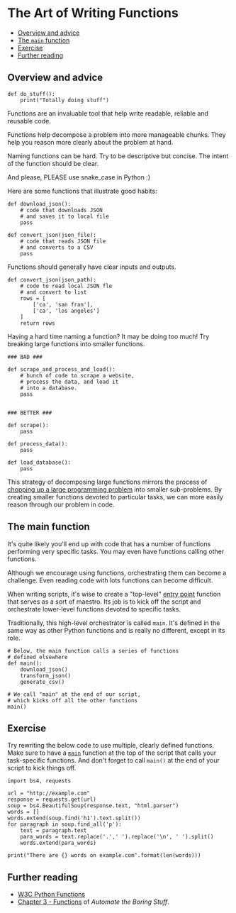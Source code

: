# The Art of Writing Functions

- [Overview and advice](#overview-and-advice)
- [The `main` function](#the-main-function)
- [Exercise](#exercise)
- [Further reading](#further-reading)

## Overview and advice 

```
def do_stuff():
    print("Totally doing stuff")
```

Functions are an invaluable tool that help write readable, reliable and reusable code.

Functions help decompose a problem into more manageable chunks. They help you reason more clearly about the problem at hand.

Naming functions can be hard. Try to be descriptive but concise. The intent of the function should be clear.

And please, PLEASE use snake_case in Python :)

Here are some functions that illustrate good habits:

```
def download_json():
    # code that downloads JSON
    # and saves it to local file
    pass
    
def convert_json(json_file):
    # code that reads JSON file
    # and converts to a CSV
    pass
```

Functions should generally have clear inputs and outputs.

```
def convert_json(json_path):
    # code to read local JSON fle
    # and convert to list
    rows = [
        ['ca', 'san fran'],
        ['ca', 'los angeles']
    ]
    return rows
```

Having a hard time naming a function? It may be doing too much! Try breaking large functions into smaller functions. 

```
### BAD ###

def scrape_and_process_and_load():
    # bunch of code to scrape a website,
    # process the data, and load it
    # into a database.
    pass
	
	
### BETTER ###

def scrape():
    pass
    
def process_data():
    pass
	
def load_database():
    pass
```

This strategy of decomposing large functions mirrors the process of [chopping up a large programming problem](../owl_probs_unix.md#cut-your-problems-down-to-size) into smaller sub-problems. By creating smaller functions devoted to particular tasks, we can more easily reason through our problem in code.



## The main function

It's quite likely you'll end up with code that has a number of functions performing very specific tasks. You may even have functions calling other functions.

Although we encourage using functions, orchestrating them can become a challenge. Even reading code with lots functions can become difficult.

When writing scripts, it's wise to create a "top-level" [entry point](https://en.wikipedia.org/wiki/Entry_point) function that serves as a sort of maestro. Its job is to kick off the script and orchestrate lower-level functions devoted to specific tasks.

Traditionally, this high-level orchestrator is called `main`. It's defined in the same way as other Python functions and is really no different, except in its role.

```
# Below, the main function calls a series of functions
# defined elsewhere
def main():
    download_json()
    transform_json()
    generate_csv()
    
# We call "main" at the end of our script,
# which kicks off all the other functions
main()
```

## Exercise

Try rewriting the below code to use multiple, clearly defined functions. Make sure to have a [`main`](#the-main-function) function at the top of the script that calls your task-specific functions. And don't forget to call `main()` at the end of your script to kick things off.

```
import bs4, requests

url = "http://example.com"
response = requests.get(url)
soup = bs4.BeautifulSoup(response.text, "html.parser")
words = []
words.extend(soup.find('h1').text.split())
for paragraph in soup.find_all('p'):
    text = paragraph.text
    para_words = text.replace('.',' ').replace('\n', ' ').split()
    words.extend(para_words)

print("There are {} words on example.com".format(len(words)))
```

## Further reading

* [W3C Python Functions](https://www.w3schools.com/python/python_functions.asp)
* [Chapter 3 - Functions](https://automatetheboringstuff.com/2e/chapter3/) of *Automate the Boring Stuff*.